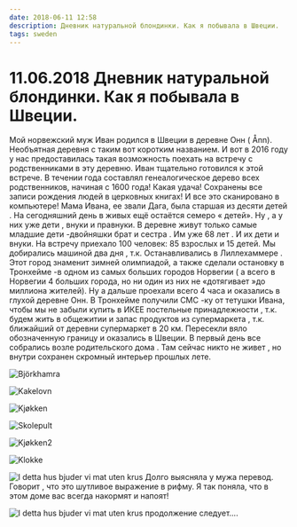 ```yaml
---
date: 2018-06-11 12:58
description: Дневник натуральной блондинки. Как я побывала в Швеции.
tags: sweden
---
```

# 11.06.2018 Дневник натуральной блондинки. Как я побывала в Швеции.

Мой норвежский муж Иван родился в Швеции в деревне Онн ( Ånn).  Необъятная деревня с таким вот коротким названием. И вот в 2016 году у нас предоставилась такая возможность поехать на встречу с родственниками в эту деревню. Иван тщательно готовился к этой встрече. В течении года составлял генеалогическое дерево всех родственников, начиная с 1600 года! Какая удача! Сохранены все записи рождения людей в церковных книгах! И все это сканировано в компьютере! Мама Ивана, ее звали Дага, была старшая из десяти детей . На сегодняшний день в живых ещё остаётся семеро « детей». Ну , а у них уже дети , внуки и правнуки. В деревне живут только самые младшие дети -двойняшки брат и сестра . Им уже 68 лет . И их дети и внуки. На встречу приехало 100 человек: 85 взрослых и 15 детей. Мы добирались машиной два дня , т.к. Останавливались в Лиллехаммере . Этот город знаменит зимней олимпиадой, а также сделали остановку в Тронхейме -в одном из самых больших городов Норвегии ( а всего в Норвегии 4 больших города, но ни один из них не «дотягивает »до миллиона  жителей). Ну а дальше проехали всего 4 часа и оказались в глухой деревне Онн. В Тронхейме получили СМС -ку от тетушки Ивана, чтобы мы не забыли купить  в ИКЕЕ  постельные принадлежности , т.к. будем жить в общежитии и запас продуктов из супермаркета , т.к. ближайший от деревни супермаркет в 20 км. Пересекли вяло обозначенную границу и оказались в Швеции.  В первый день все собрались возле родительского дома . Там сейчас никто не живет , но внутри сохранен скромный интерьер  прошлых лете.

![Björkhamra](/images/20180611_IMG_2589.JPG)

![Kakelovn](/images/20180611_IMG_2590.JPG)

![Kjøkken](/images/20180611_IMG_2606.JPG)

![Skolepult](/images/20180611_IMG_2612.JPG)

![Kjøkken2](/images/20180611_IMG_2596.JPG)

![Klokke](/images/20180611_IMG_2597.JPG)

![I detta hus bjuder vi mat uten krus](/images/20180611_IMG_2595.JPG)
Долго выясняла у мужа перевод. Говорит , что это шутливое выражение в рифму. Я так поняла, что в этом доме вас всегда накормят и напоят!
 
![I detta hus bjuder vi mat uten krus](/images/20180611_IMG_2592.JPG)
 продолжение следует....

